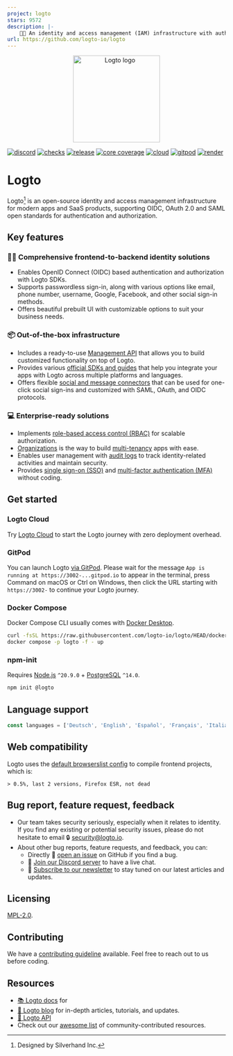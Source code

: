 ```yaml
---
project: logto
stars: 9572
description: |-
    🧑‍🚀 An identity and access management (IAM) infrastructure with authentication, authorization, MFA, SSO, user management, and multi-tenancy features. Supports OAuth 2.0, OIDC, and SAML. No framework restrictions.
url: https://github.com/logto-io/logto
---
```


<p align="center">
  <a href="https://logto.io/?utm_source=github&utm_medium=readme" target="_blank" align="center" alt="Go to Logto website">
    <picture>
      <source width="200" media="(prefers-color-scheme: dark)" srcset="https://github.com/logto-io/.github/raw/master/profile/logto-logo-dark.svg">
      <source width="200" media="(prefers-color-scheme: light)" srcset="https://github.com/logto-io/.github/raw/master/profile/logto-logo-light.svg">
      <img width="200" src="https://github.com/logto-io/logto/raw/master/logo.png" alt="Logto logo">
    </picture>
  </a>
</p>

[![discord](https://img.shields.io/discord/965845662535147551?color=5865f2&label=discord)](https://discord.gg/vRvwuwgpVX)
[![checks](https://img.shields.io/github/checks-status/logto-io/logto/master)](https://github.com/logto-io/logto/actions?query=branch%3Amaster)
[![release](https://img.shields.io/github/v/release/logto-io/logto?color=3a3c3f)](https://github.com/logto-io/logto/releases)
[![core coverage](https://img.shields.io/codecov/c/github/logto-io/logto?label=core%20coverage)](https://app.codecov.io/gh/logto-io/logto)
[![cloud](https://img.shields.io/badge/cloud-available-7958ff)](https://cloud.logto.io/?sign_up=true&utm_source=github&utm_medium=repo_logto)
[![gitpod](https://img.shields.io/badge/gitpod-available-f09439)](https://gitpod.io/#https://github.com/logto-io/demo)
[![render](https://img.shields.io/badge/render-deploy-5364e9)](https://render.com/deploy?repo=https://github.com/logto-io/logto)

# Logto

Logto[^info] is an open-source identity and access management infrastructure for modern apps and SaaS products, supporting OIDC, OAuth 2.0 and SAML open standards for authentication and authorization.

## Key features

### 🧑‍💻 Comprehensive frontend-to-backend identity solutions

- Enables OpenID Connect (OIDC) based authentication and authorization with Logto SDKs.
- Supports passwordless sign-in, along with various options like email, phone number, username, Google, Facebook, and other social sign-in methods.
- Offers beautiful prebuilt UI with customizable options to suit your business needs.

### 📦 Out-of-the-box infrastructure

- Includes a ready-to-use [Management API](https://openapi.logto.io/) that allows you to build customized functionality on top of Logto.
- Provides various [official SDKs and guides](https://docs.logto.io/quick-starts) that help you integrate your apps with Logto across multiple platforms and languages.
- Offers flexible [social and message connectors](https://docs.logto.io/integrations) that can be used for one-click social sign-ins and customized with SAML, OAuth, and OIDC protocols.

### 💻 Enterprise-ready solutions

- Implements [role-based access control (RBAC)](https://docs.logto.io/authorization/role-based-access-control) for scalable authorization.
- [Organizations](https://docs.logto.io/organizations/understand-how-organizations-work) is the way to build [multi-tenancy](https://blog.logto.io/tenancy-models) apps with ease.
- Enables user management with [audit logs](https://docs.logto.io/developers/audit-logs) to track identity-related activities and maintain security.
- Provides [single sign-on (SSO)](https://docs.logto.io/end-user-flows/enterprise-sso) and [multi-factor authentication (MFA)](https://docs.logto.io/end-user-flows/mfa) without coding.

## Get started

### Logto Cloud

Try [Logto Cloud](https://cloud.logto.io/?sign_up=true&utm_source=github&utm_medium=repo_logto) to start the Logto journey with zero deployment overhead.

### GitPod

You can launch Logto [via GitPod](https://gitpod.io/#https://github.com/logto-io/demo). Please wait for the message `App is running at https://3002-...gitpod.io` to appear in the terminal, press Command on macOS or Ctrl on Windows, then click the URL starting with `https://3002-` to continue your Logto journey.

### Docker Compose

Docker Compose CLI usually comes with [Docker Desktop](https://www.docker.com/products/docker-desktop).

```bash
curl -fsSL https://raw.githubusercontent.com/logto-io/logto/HEAD/docker-compose.yml | \
docker compose -p logto -f - up
```

### npm-init

Requires [Node.js](https://nodejs.org/) `^20.9.0` + [PostgreSQL](https://postgresql.org/) `^14.0`.

```bash
npm init @logto
```

## Language support

```ts
const languages = ['Deutsch', 'English', 'Español', 'Français', 'Italiano', '日本語', '한국어', 'Polski', 'Português', 'Русский', 'Türkçe', '简体中文', '繁體中文'];
```

## Web compatibility

Logto uses the [default browserslist config](https://github.com/browserslist/browserslist#full-list) to compile frontend projects, which is:

```
> 0.5%, last 2 versions, Firefox ESR, not dead
```

## Bug report, feature request, feedback

- Our team takes security seriously, especially when it relates to identity. If you find any existing or potential security issues, please do not hesitate to email 🔒 [security@logto.io](mailto:security@logto.io).
- About other bug reports, feature requests, and feedback, you can:
  - Directly 🙋 [open an issue](https://github.com/logto-io/logto/issues/new) on GitHub if you find a bug.
  - 💬 [Join our Discord server](https://discord.gg/vRvwuwgpVX) to have a live chat.
  - 📧 [Subscribe to our newsletter](https://logto.io/subscribe) to stay tuned on our latest articles and updates.

## Licensing

[MPL-2.0](LICENSE).

## Contributing

We have a [contributing guideline](https://github.com/logto-io/logto/blob/master/.github/CONTRIBUTING.md) available. Feel free to reach out to us before coding.

## Resources

- [📚 Logto docs](https://docs.logto.io/?utm_source=github&utm_medium=repo_logto) for 
- [📝 Logto blog](https://blog.logto.io/?utm_source=github&utm_medium=repo_logto) for in-depth articles, tutorials, and updates.
- [🔗 Logto API](https://openapi.logto.io/?utm_source=github&utm_medium=repo_logto)
- Check out our [awesome list](./AWESOME.md) of community-contributed resources.

[^info]: Designed by Silverhand Inc.

